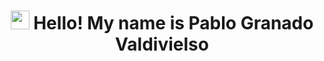 # <div align="center"><img src="https://media.giphy.com/media/v1.Y2lkPTc5MGI3NjExOTVpM2lrdjB4cmIxdnc4cXJ5cWhwdHphNm5qcXVvbm4wYjU3MW1jdyZlcD12MV9naWZzX3NlYXJjaCZjdD1n/tFSqMSMnzPRTAdvKyr/giphy.gif" width="30"> Hello! My name is Pablo Granado Valdivielso</div>
